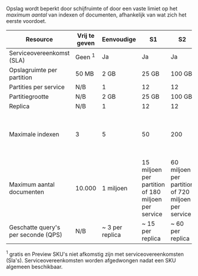 Opslag wordt beperkt door schijfruimte of door een vaste limiet op het *maximum aantal* van indexen of documenten, afhankelijk van wat zich het eerste voordoet. 

Resource|Vrij te geven|Eenvoudige|S1|S2|S3 |S3 HD
---|---|---|---|----|---|----
Serviceovereenkomst (SLA)|Geen <sup>1</sup> |Ja |Ja  |Ja |Ja |Ja
Opslagruimte per partition|50 MB |2 GB|25 GB|100 GB|200 GB|200 GB
Partities per service|N/B|1|12|12|12|3
Partitiegrootte|N/B|2 GB|25 GB|100 GB|200 GB |200 GB
Replica|N/B|1|12|12|12|12
Maximale indexen|3|5|50|200|200|1000 per partition of 3000 per service
Maximum aantal documenten|10.000|1 miljoen|15 miljoen per partition of 180 miljoen per service |60 miljoen per partition of 720 miljoen per service |120 miljoen per partition of 1.4 miljard per service|1 miljoen per index of 200 miljoen per partition |
Geschatte query's per seconde (QPS)|N/B|~ 3 per replica|~ 15 per replica|~ 60 per replica|~ 60 per replica|> 60 per replica

<sup>1</sup> gratis en Preview SKU's niet afkomstig zijn met serviceovereenkomsten (Sla's). Serviceovereenkomsten worden afgedwongen nadat een SKU algemeen beschikbaar.